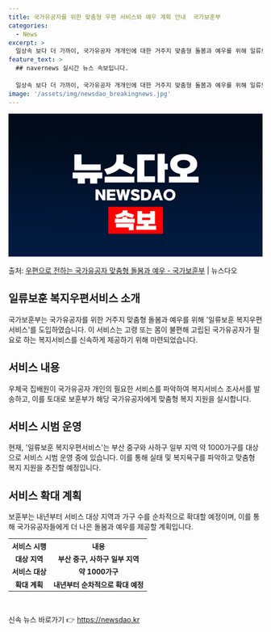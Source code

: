 ```yaml
---
title: 국가유공자를 위한 맞춤형 우편 서비스와 예우 계획 안내  국가보훈부
categories:
  - News
excerpt: >
  일상속 보다 더 가까이, 국가유공자 개개인에 대한 거주지 맞춤형 돌봄과 예우를 위해 일류보훈 복지우편서비스가…
feature_text: >
  ## navernews 실시간 뉴스 속보입니다.

  일상속 보다 더 가까이, 국가유공자 개개인에 대한 거주지 맞춤형 돌봄과 예우를 위해 일류보훈 복지우편서비스가…
image: '/assets/img/newsdao_breakingnews.jpg'
---
```


![뉴스다오 속보](/assets/img/newsdao_breakingnews.jpg)

<p>출처: <a href="https://newsdao.kr/2764" rel="dofollow">우편으로 전하는 국가유공자 맞춤형 돌봄과 예우 - 국가보훈부</a> | 뉴스다오</p>

<h2 data-ke-size="size26">일류보훈 복지우편서비스 소개</h2>
<p data-ke-size="size16">국가보훈부는 국가유공자를 위한 거주지 맞춤형 돌봄과 예우를 위해 '일류보훈 복지우편서비스'를 도입하였습니다. 이 서비스는 고령 또는 몸이 불편해 고립된 국가유공자가 필요로 하는 복지서비스를 신속하게 제공하기 위해 마련되었습니다.</p>

<h2 data-ke-size="size26">서비스 내용</h2>
<p data-ke-size="size16">우체국 집배원이 국가유공자 개인의 필요한 서비스를 파악하여 복지서비스 조사서를 발송하고, 이를 토대로 보훈부가 해당 국가유공자에게 맞춤형 복지 지원을 실시합니다.</p>

<h2 data-ke-size="size26">서비스 시범 운영</h2>
<p data-ke-size="size16">현재, '일류보훈 복지우편서비스'는 부산 중구와 사하구 일부 지역 약 1000가구를 대상으로 서비스 시범 운영 중에 있습니다. 이를 통해 실태 및 복지욕구를 파악하고 맞춤형 복지 지원을 추진할 예정입니다.</p>

<h2 data-ke-size="size26">서비스 확대 계획</h2>
<p data-ke-size="size16">보훈부는 내년부터 서비스 대상 지역과 가구 수를 순차적으로 확대할 예정이며, 이를 통해 국가유공자들에게 더 나은 돌봄과 예우를 제공할 계획입니다.</p>

<table>
  <tr>
    <th>서비스 시행</th>
    <th>내용</th>
  </tr>
  <tr>
    <td style="text-align: center; height: 17px;"><b>대상 지역</b></td>
    <td style="text-align: center; height: 17px;"><b>부산 중구, 사하구 일부 지역</b></td>
  </tr>
  <tr>
    <td style="text-align: center; height: 17px;"><b>서비스 대상</b></td>
    <td style="text-align: center; height: 17px;"><b>약 1000가구</b></td>
  </tr>
  <tr>
    <td style="text-align: center; height: 17px;"><b>확대 계획</b></td>
    <td style="text-align: center; height: 17px;"><b>내년부터 순차적으로 확대 예정</b></td>
  </tr>
</table>
<p data-ke-size="size16">&nbsp;</p> 

신속 뉴스 바로가기 👉 <a href="https://newsdao.kr" rel="dofollow">https://newsdao.kr</a>


